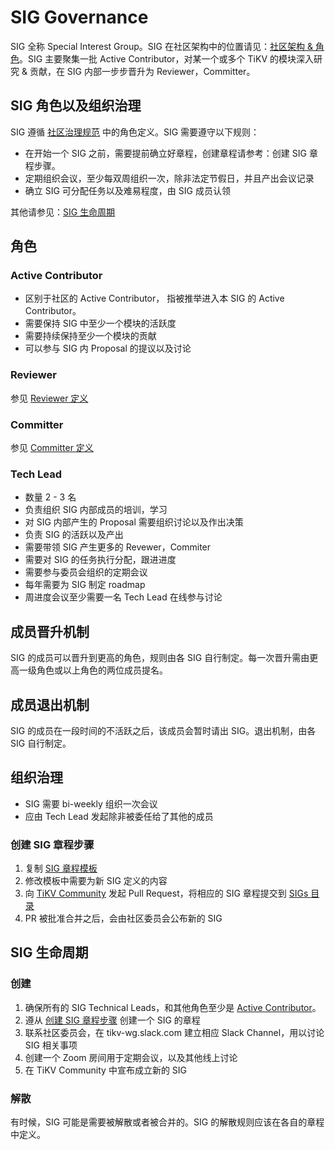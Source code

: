 # SIG Governance
SIG 全称 Special Interest Group。SIG 在社区架构中的位置请见：[社区架构 & 角色](/GOVERNACE-zh_CN.md#community_organization)。SIG 主要聚集一批 Active Contributor，对某一个或多个 TiKV 的模块深入研究 & 贡献，在 SIG 内部一步步晋升为 Reviewer，Committer。 

## SIG 角色以及组织治理

SIG 遵循 [社区治理规范](/GOVERNACE-zh_CN.md) 中的角色定义。SIG 需要遵守以下规则：

* 在开始一个 SIG 之前，需要提前确立好章程，创建章程请参考：创建 SIG 章程步骤。
* 定期组织会议，至少每双周组织一次，除非法定节假日，并且产出会议记录
* 确立 SIG 可分配任务以及难易程度，由 SIG 成员认领

其他请参见：[SIG 生命周期](#sig_lifetime)

## 角色

<h3 id="active_contributor">Active Contributor</h3>

* 区别于社区的 Active Contributor， 指被推举进入本 SIG 的 Active Contributor。
* 需要保持 SIG 中至少一个模块的活跃度
* 需要持续保持至少一个模块的贡献
* 可以参与 SIG 内 Proposal 的提议以及讨论

### Reviewer

参见 [Reviewer 定义](/community-membership-zh_CN.md#reviwer)

### Committer

参见 [Committer 定义](/community-membership-zh_CN.md#committer)

### Tech Lead

* 数量 2 - 3 名
* 负责组织 SIG 内部成员的培训，学习
* 对 SIG 内部产生的 Proposal 需要组织讨论以及作出决策
* 负责 SIG 的活跃以及产出
* 需要带领 SIG 产生更多的 Revewer，Commiter 
* 需要对 SIG 的任务执行分配，跟进进度
* 需要参与委员会组织的定期会议
* 每年需要为 SIG 制定 roadmap
* 周进度会议至少需要一名 Tech Lead 在线参与讨论

## 成员晋升机制

SIG 的成员可以晋升到更高的角色，规则由各 SIG 自行制定。每一次晋升需由更高一级角色或以上角色的两位成员提名。

## 成员退出机制

SIG 的成员在一段时间的不活跃之后，该成员会暂时请出 SIG。退出机制，由各 SIG 自行制定。

## 组织治理

* SIG 需要 bi-weekly 组织一次会议
* 应由 Tech Lead 发起除非被委任给了其他的成员

<h3 id="step_to_create_sig_charter">创建 SIG 章程步骤</h3>

1. 复制 [SIG 章程模板](SIG-CHARTER-zh_CN.md)
2. 修改模板中需要为新 SIG 定义的内容
3. 向 [TiKV Community](https://github.com/tikv/community) 发起 Pull Request，将相应的 SIG 章程提交到 [SIGs 目录](/SIGs)
4. PR 被批准合并之后，会由社区委员会公布新的 SIG

<h2 id="sig_lifetime">SIG 生命周期</h2>

### 创建

1. 确保所有的 SIG Technical Leads，和其他角色至少是 [Active Contributor](#active_contributor)。
3. 遵从 [创建 SIG 章程步骤](#step_to_create_sig_charter) 创建一个 SIG 的章程
4. 联系社区委员会，在 tikv-wg.slack.com 建立相应 Slack Channel，用以讨论 SIG 相关事项
5. 创建一个 Zoom 房间用于定期会议，以及其他线上讨论
6. 在 TiKV Community 中宣布成立新的 SIG

### 解散

有时候，SIG 可能是需要被解散或者被合并的。SIG 的解散规则应该在各自的章程中定义。
